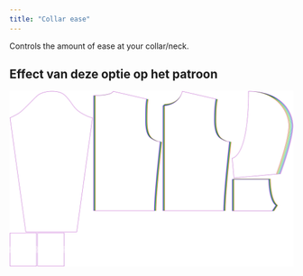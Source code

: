```yaml
---
title: "Collar ease"
---
```


Controls the amount of ease at your collar/neck.

## Effect van deze optie op het patroon

![This image shows the effect of this option by superimposing several variants that have a different value for this option](huey_collarease_sample.svg "Effect of this option on the pattern")
